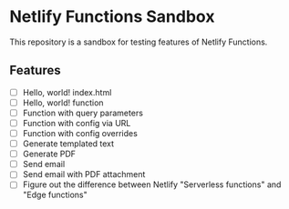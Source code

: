 # Netlify Functions Sandbox

This repository is a sandbox for testing features of Netlify Functions.

## Features

- [ ] Hello, world! index.html
- [ ] Hello, world! function
- [ ] Function with query parameters
- [ ] Function with config via URL
- [ ] Function with config overrides
- [ ] Generate templated text
- [ ] Generate PDF
- [ ] Send email
- [ ] Send email with PDF attachment
- [ ] Figure out the difference between Netlify "Serverless functions" and "Edge functions"
